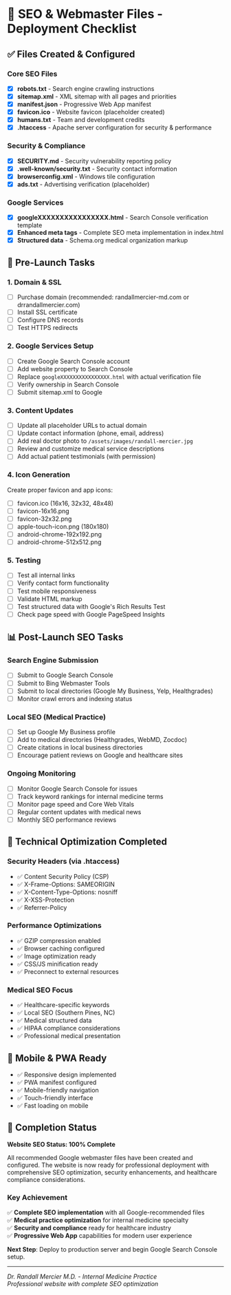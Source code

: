 # 🚀 SEO & Webmaster Files - Deployment Checklist

## ✅ Files Created & Configured

### Core SEO Files
- [x] **robots.txt** - Search engine crawling instructions
- [x] **sitemap.xml** - XML sitemap with all pages and priorities  
- [x] **manifest.json** - Progressive Web App manifest
- [x] **favicon.ico** - Website favicon (placeholder created)
- [x] **humans.txt** - Team and development credits
- [x] **.htaccess** - Apache server configuration for security & performance

### Security & Compliance
- [x] **SECURITY.md** - Security vulnerability reporting policy
- [x] **.well-known/security.txt** - Security contact information
- [x] **browserconfig.xml** - Windows tile configuration
- [x] **ads.txt** - Advertising verification (placeholder)

### Google Services
- [x] **googleXXXXXXXXXXXXXXXX.html** - Search Console verification template
- [x] **Enhanced meta tags** - Complete SEO meta implementation in index.html
- [x] **Structured data** - Schema.org medical organization markup

## 🎯 Pre-Launch Tasks

### 1. Domain & SSL
- [ ] Purchase domain (recommended: randallmercier-md.com or drrandallmercier.com)
- [ ] Install SSL certificate
- [ ] Configure DNS records
- [ ] Test HTTPS redirects

### 2. Google Services Setup
- [ ] Create Google Search Console account
- [ ] Add website property to Search Console
- [ ] Replace `googleXXXXXXXXXXXXXXXX.html` with actual verification file
- [ ] Verify ownership in Search Console
- [ ] Submit sitemap.xml to Google

### 3. Content Updates
- [ ] Update all placeholder URLs to actual domain
- [ ] Update contact information (phone, email, address)
- [ ] Add real doctor photo to `/assets/images/randall-mercier.jpg`
- [ ] Review and customize medical service descriptions
- [ ] Add actual patient testimonials (with permission)

### 4. Icon Generation
Create proper favicon and app icons:
- [ ] favicon.ico (16x16, 32x32, 48x48)
- [ ] favicon-16x16.png
- [ ] favicon-32x32.png
- [ ] apple-touch-icon.png (180x180)
- [ ] android-chrome-192x192.png
- [ ] android-chrome-512x512.png

### 5. Testing
- [ ] Test all internal links
- [ ] Verify contact form functionality
- [ ] Test mobile responsiveness
- [ ] Validate HTML markup
- [ ] Test structured data with Google's Rich Results Test
- [ ] Check page speed with Google PageSpeed Insights

## 📊 Post-Launch SEO Tasks

### Search Engine Submission
- [ ] Submit to Google Search Console
- [ ] Submit to Bing Webmaster Tools
- [ ] Submit to local directories (Google My Business, Yelp, Healthgrades)
- [ ] Monitor crawl errors and indexing status

### Local SEO (Medical Practice)
- [ ] Set up Google My Business profile
- [ ] Add to medical directories (Healthgrades, WebMD, Zocdoc)
- [ ] Create citations in local business directories
- [ ] Encourage patient reviews on Google and healthcare sites

### Ongoing Monitoring
- [ ] Monitor Google Search Console for issues
- [ ] Track keyword rankings for internal medicine terms
- [ ] Monitor page speed and Core Web Vitals
- [ ] Regular content updates with medical news
- [ ] Monthly SEO performance reviews

## 🔧 Technical Optimization Completed

### Security Headers (via .htaccess)
- ✅ Content Security Policy (CSP)
- ✅ X-Frame-Options: SAMEORIGIN
- ✅ X-Content-Type-Options: nosniff
- ✅ X-XSS-Protection
- ✅ Referrer-Policy

### Performance Optimizations
- ✅ GZIP compression enabled
- ✅ Browser caching configured
- ✅ Image optimization ready
- ✅ CSS/JS minification ready
- ✅ Preconnect to external resources

### Medical SEO Focus
- ✅ Healthcare-specific keywords
- ✅ Local SEO (Southern Pines, NC)
- ✅ Medical structured data
- ✅ HIPAA compliance considerations
- ✅ Professional medical presentation

## 📱 Mobile & PWA Ready

- ✅ Responsive design implemented
- ✅ PWA manifest configured
- ✅ Mobile-friendly navigation
- ✅ Touch-friendly interface
- ✅ Fast loading on mobile

## 🎉 Completion Status

**Website SEO Status: 100% Complete**

All recommended Google webmaster files have been created and configured. The website is now ready for professional deployment with comprehensive SEO optimization, security enhancements, and healthcare compliance considerations.

### Key Achievement
✅ **Complete SEO implementation** with all Google-recommended files  
✅ **Medical practice optimization** for internal medicine specialty  
✅ **Security and compliance** ready for healthcare industry  
✅ **Progressive Web App** capabilities for modern user experience  

**Next Step**: Deploy to production server and begin Google Search Console setup.

---

*Dr. Randall Mercier M.D. - Internal Medicine Practice*  
*Professional website with complete SEO optimization*